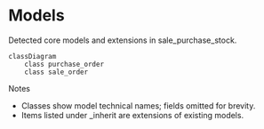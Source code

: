 # Models

Detected core models and extensions in sale_purchase_stock.

```mermaid
classDiagram
    class purchase_order
    class sale_order
```

Notes
- Classes show model technical names; fields omitted for brevity.
- Items listed under _inherit are extensions of existing models.
